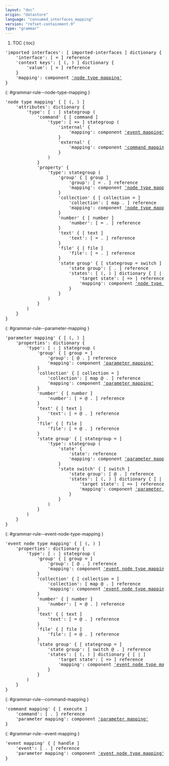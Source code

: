 ```yaml
---
layout: "doc"
origin: "datastore"
language: "consumed_interfaces_mapping"
version: "refset-containment.9"
type: "grammar"
---
```


1. TOC
{:toc}


<div class="language-js highlighter-rouge">
<div class="highlight">
<pre class="highlight language-js code-custom">
'<span class="token string">imported interfaces</span>': [ <span class="token operator">imported-interfaces</span> ] dictionary {
	'<span class="token string">interface</span>': [ <span class="token operator">=</span> ] reference
	'<span class="token string">context keys</span>': [ <span class="token operator">(</span>, <span class="token operator">)</span> ] dictionary {
		'<span class="token string">value</span>': [ <span class="token operator">=</span> ] reference
	}
	'<span class="token string">mapping</span>': component <a href="#grammar-rule--node-type-mapping">'node type mapping'</a>
}
</pre>
</div>
</div>

{: #grammar-rule--node-type-mapping }
<div class="language-js highlighter-rouge">
<div class="highlight">
<pre class="highlight language-js code-custom">
'<span class="token string">node type mapping</span>' { [ <span class="token operator">(</span>, <span class="token operator">)</span> ]
	'<span class="token string">attributes</span>': dictionary {
		'<span class="token string">type</span>': [ <span class="token operator">:</span> ] stategroup (
			'<span class="token string">command</span>' { [ <span class="token operator">command</span> ]
				'<span class="token string">type</span>': [ <span class="token operator">=></span> ] stategroup (
					'<span class="token string">internal</span>' {
						'<span class="token string">mapping</span>': component <a href="#grammar-rule--event-mapping">'event mapping'</a>
					}
					'<span class="token string">external</span>' {
						'<span class="token string">mapping</span>': component <a href="#grammar-rule--command-mapping">'command mapping'</a>
					}
				)
			}
			'<span class="token string">property</span>' {
				'<span class="token string">type</span>': stategroup (
					'<span class="token string">group</span>' { [ <span class="token operator">group</span> ]
						'<span class="token string">group</span>': [ <span class="token operator">=</span> <span class="token operator">.</span> ] reference
						'<span class="token string">mapping</span>': component <a href="#grammar-rule--node-type-mapping">'node type mapping'</a>
					}
					'<span class="token string">collection</span>' { [ <span class="token operator">collection</span> <span class="token operator">=</span> ]
						'<span class="token string">collection</span>': [ <span class="token operator">map</span> <span class="token operator">.</span> ] reference
						'<span class="token string">mapping</span>': component <a href="#grammar-rule--node-type-mapping">'node type mapping'</a>
					}
					'<span class="token string">number</span>' { [ <span class="token operator">number</span> ]
						'<span class="token string">number</span>': [ <span class="token operator">=</span> <span class="token operator">.</span> ] reference
					}
					'<span class="token string">text</span>' { [ <span class="token operator">text</span> ]
						'<span class="token string">text</span>': [ <span class="token operator">=</span> <span class="token operator">.</span> ] reference
					}
					'<span class="token string">file</span>' { [ <span class="token operator">file</span> ]
						'<span class="token string">file</span>': [ <span class="token operator">=</span> <span class="token operator">.</span> ] reference
					}
					'<span class="token string">state group</span>' { [ <span class="token operator">stategroup</span> <span class="token operator">=</span> <span class="token operator">switch</span> ]
						'<span class="token string">state group</span>': [ <span class="token operator">.</span> ] reference
						'<span class="token string">states</span>': [ <span class="token operator">(</span>, <span class="token operator">)</span> ] dictionary { [ <span class="token operator">|</span> ]
							'<span class="token string">target state</span>': [ <span class="token operator">=></span> ] reference
							'<span class="token string">mapping</span>': component <a href="#grammar-rule--node-type-mapping">'node type mapping'</a>
						}
					}
				)
			}
		)
	}
}
</pre>
</div>
</div>

{: #grammar-rule--parameter-mapping }
<div class="language-js highlighter-rouge">
<div class="highlight">
<pre class="highlight language-js code-custom">
'<span class="token string">parameter mapping</span>' { [ <span class="token operator">(</span>, <span class="token operator">)</span> ]
	'<span class="token string">properties</span>': dictionary {
		'<span class="token string">type</span>': [ <span class="token operator">:</span> ] stategroup (
			'<span class="token string">group</span>' { [ <span class="token operator">group</span> <span class="token operator">=</span> ]
				'<span class="token string">group</span>': [ <span class="token operator">@</span> <span class="token operator">.</span> ] reference
				'<span class="token string">mapping</span>': component <a href="#grammar-rule--parameter-mapping">'parameter mapping'</a>
			}
			'<span class="token string">collection</span>' { [ <span class="token operator">collection</span> <span class="token operator">=</span> ]
				'<span class="token string">collection</span>': [ <span class="token operator">map</span> <span class="token operator">@</span> <span class="token operator">.</span> ] reference
				'<span class="token string">mapping</span>': component <a href="#grammar-rule--parameter-mapping">'parameter mapping'</a>
			}
			'<span class="token string">number</span>' { [ <span class="token operator">number</span> ]
				'<span class="token string">number</span>': [ <span class="token operator">=</span> <span class="token operator">@</span> <span class="token operator">.</span> ] reference
			}
			'<span class="token string">text</span>' { [ <span class="token operator">text</span> ]
				'<span class="token string">text</span>': [ <span class="token operator">=</span> <span class="token operator">@</span> <span class="token operator">.</span> ] reference
			}
			'<span class="token string">file</span>' { [ <span class="token operator">file</span> ]
				'<span class="token string">file</span>': [ <span class="token operator">=</span> <span class="token operator">@</span> <span class="token operator">.</span> ] reference
			}
			'<span class="token string">state group</span>' { [ <span class="token operator">stategroup</span> <span class="token operator">=</span> ]
				'<span class="token string">type</span>': stategroup (
					'<span class="token string">state</span>' {
						'<span class="token string">state</span>': reference
						'<span class="token string">mapping</span>': component <a href="#grammar-rule--parameter-mapping">'parameter mapping'</a>
					}
					'<span class="token string">state switch</span>' { [ <span class="token operator">switch</span> ]
						'<span class="token string">state group</span>': [ <span class="token operator">@</span> <span class="token operator">.</span> ] reference
						'<span class="token string">states</span>': [ <span class="token operator">(</span>, <span class="token operator">)</span> ] dictionary { [ <span class="token operator">|</span> ]
							'<span class="token string">target state</span>': [ <span class="token operator">=></span> ] reference
							'<span class="token string">mapping</span>': component <a href="#grammar-rule--parameter-mapping">'parameter mapping'</a>
						}
					}
				)
			}
		)
	}
}
</pre>
</div>
</div>

{: #grammar-rule--event-node-type-mapping }
<div class="language-js highlighter-rouge">
<div class="highlight">
<pre class="highlight language-js code-custom">
'<span class="token string">event node type mapping</span>' { [ <span class="token operator">(</span>, <span class="token operator">)</span> ]
	'<span class="token string">properties</span>': dictionary {
		'<span class="token string">type</span>': [ <span class="token operator">:</span> ] stategroup (
			'<span class="token string">group</span>' { [ <span class="token operator">group</span> <span class="token operator">=</span> ]
				'<span class="token string">group</span>': [ <span class="token operator">@</span> <span class="token operator">.</span> ] reference
				'<span class="token string">mapping</span>': component <a href="#grammar-rule--event-node-type-mapping">'event node type mapping'</a>
			}
			'<span class="token string">collection</span>' { [ <span class="token operator">collection</span> <span class="token operator">=</span> ]
				'<span class="token string">collection</span>': [ <span class="token operator">map</span> <span class="token operator">@</span> <span class="token operator">.</span> ] reference
				'<span class="token string">mapping</span>': component <a href="#grammar-rule--event-node-type-mapping">'event node type mapping'</a>
			}
			'<span class="token string">number</span>' { [ <span class="token operator">number</span> ]
				'<span class="token string">number</span>': [ <span class="token operator">=</span> <span class="token operator">@</span> <span class="token operator">.</span> ] reference
			}
			'<span class="token string">text</span>' { [ <span class="token operator">text</span> ]
				'<span class="token string">text</span>': [ <span class="token operator">=</span> <span class="token operator">@</span> <span class="token operator">.</span> ] reference
			}
			'<span class="token string">file</span>' { [ <span class="token operator">file</span> ]
				'<span class="token string">file</span>': [ <span class="token operator">=</span> <span class="token operator">@</span> <span class="token operator">.</span> ] reference
			}
			'<span class="token string">state group</span>' { [ <span class="token operator">stategroup</span> <span class="token operator">=</span> ]
				'<span class="token string">state group</span>': [ <span class="token operator">switch</span> <span class="token operator">@</span> <span class="token operator">.</span> ] reference
				'<span class="token string">states</span>': [ <span class="token operator">(</span>, <span class="token operator">)</span> ] dictionary { [ <span class="token operator">|</span> ]
					'<span class="token string">target state</span>': [ <span class="token operator">=></span> ] reference
					'<span class="token string">mapping</span>': component <a href="#grammar-rule--event-node-type-mapping">'event node type mapping'</a>
				}
			}
		)
	}
}
</pre>
</div>
</div>

{: #grammar-rule--command-mapping }
<div class="language-js highlighter-rouge">
<div class="highlight">
<pre class="highlight language-js code-custom">
'<span class="token string">command mapping</span>' { [ <span class="token operator">execute</span> ]
	'<span class="token string">command</span>': [ <span class="token operator">.</span> ] reference
	'<span class="token string">parameter mapping</span>': component <a href="#grammar-rule--parameter-mapping">'parameter mapping'</a>
}
</pre>
</div>
</div>

{: #grammar-rule--event-mapping }
<div class="language-js highlighter-rouge">
<div class="highlight">
<pre class="highlight language-js code-custom">
'<span class="token string">event mapping</span>' { [ <span class="token operator">handle</span> ]
	'<span class="token string">event</span>': [ <span class="token operator">.</span> ] reference
	'<span class="token string">parameter mapping</span>': component <a href="#grammar-rule--event-node-type-mapping">'event node type mapping'</a>
}
</pre>
</div>
</div>
